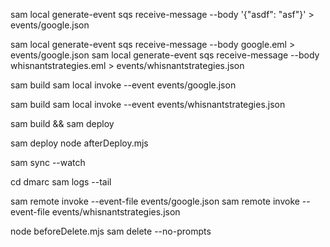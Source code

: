 sam local generate-event sqs receive-message --body '{\"asdf\": \"asf\"}' > events/google.json

sam local generate-event sqs receive-message --body google.eml > events/google.json
sam local generate-event sqs receive-message --body whisnantstrategies.eml > events/whisnantstrategies.json

sam build
sam local invoke --event events/google.json

sam build
sam local invoke --event events/whisnantstrategies.json

sam build && sam deploy

sam deploy
node afterDeploy.mjs

sam sync --watch

cd dmarc
sam logs --tail

sam remote invoke --event-file events/google.json
sam remote invoke --event-file events/whisnantstrategies.json

node beforeDelete.mjs
sam delete --no-prompts
